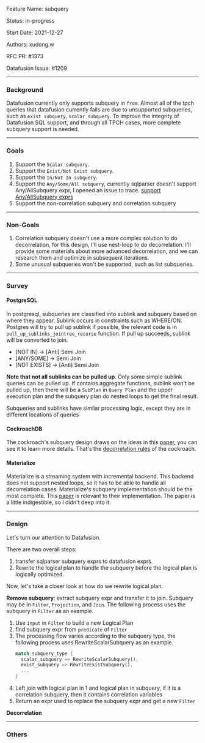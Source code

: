 <!---
  Licensed to the Apache Software Foundation (ASF) under one
  or more contributor license agreements.  See the NOTICE file
  distributed with this work for additional information
  regarding copyright ownership.  The ASF licenses this file
  to you under the Apache License, Version 2.0 (the
  "License"); you may not use this file except in compliance
  with the License.  You may obtain a copy of the License at
    http://www.apache.org/licenses/LICENSE-2.0
  Unless required by applicable law or agreed to in writing,
  software distributed under the License is distributed on an
  "AS IS" BASIS, WITHOUT WARRANTIES OR CONDITIONS OF ANY
  KIND, either express or implied.  See the License for the
  specific language governing permissions and limitations
  under the License.
-->

Feature Name: subquery

Status: in-progress

Start Date: 2021-12-27

Authors: xudong.w

RFC PR: #1373

Datafusion Issue: #1209

---

### Background
Datafusion currently only supports subquery in `from`.
Almost all of the tpch queries that datafusion currently fails are due to unsupported subqueries, such as `exist subquery`, `scalar subquery`.
To improve the integrity of Datafusion SQL support, and through all TPCH cases, more complete subquery support is needed.

---

### Goals
1. Support the `Scalar subquery`.
2. Support the `Exist/Not Exist subquery`.
3. Support the `In/Not In subquery`.
4. Support the `Any/Some/All subquery`, currently sqlparser doesn't support Any/AllSubquery expr, I opened an issue to trace. [support Any/AllSubquery exprs](https://github.com/sqlparser-rs/sqlparser-rs/issues/394)
5. Support the non-correlation subquery and correlation subquery

---

### Non-Goals
1. Correlation subquery doesn't use a more complex solution to do decorrelation, for this design, I'll use nest-loop to do decorrelation.
I'll provide some materials about more advanced decorrelation, and we can research them and optimize in subsequent iterations.
2. Some unusual subqueries won't be supported, such as list subqueries.
---

### Survey

#### PostgreSQL
In postgresql, subqueries are classified into sublink and subquery based on where they appear. Sublink occurs in constraints such as WHERE/ON.
Postgres will try to pull up sublink if possible, the relevant code is in `pull_up_sublinks_jointree_recurse` function. If pull up succeeds, sublink will be converted to join.
- [NOT IN] -> [Anti] Semi Join
- [ANY/SOME] -> Semi Join
- [NOT EXISTS] -> [Anti] Semi Join

**Note that not all sublinks can be pulled up**. Only some simple sublink queries can be pulled up. If contains aggregate functions, sublink won't be pulled up, then there will be a `SubPlan` in `Query Plan` and the upper execution plan and the subquery plan do nested loops to get the final result.

Subqueries and sublinks have similar processing logic, except they are in different locations of queries


#### CockroachDB
The cockroach's subquery design draws on the ideas in this [paper](https://dl.acm.org/doi/10.1145/1247480.1247598), you can see it to learn more details.
That's the [decorrelation rules](https://github.com/cockroachdb/cockroach/blob/master/pkg/sql/opt/norm/rules/decorrelate.opt) of the cockroach.

#### Materialize
Materialize is a streaming system with incremental backend. This backend does not support nested loops, so it has to be able to handle all decorrelation cases. 
Materialize's subquery implementation should be the most complete. This [paper](https://cs.emis.de/LNI/Proceedings/Proceedings241/383.pdf) is relevant to their implementation. The paper is a little indigestible, so I didn't deep into it.

---

### Design
Let's turn our attention to Datafusion.

There are two overall steps:
1. transfer sqlparser subquery exprs to datafusion exprs.
2. Rewrite the logical plan to handle the subquery before the logical plan is logically optimized.

Now, let's take a closer look at how do we rewrite logical plan.

**Remove subquery**: extract subquery expr and transfer it to join. Subquery may be in `Filter`, `Projection`, and `Join`. The following process uses the subquery in `Filter` as an example.
1. Use `input` in `Filter` to build a new Logical Plan
2. find subquery expr from `predicate` of `Filter`
3. The processing flow varies according to the subquery type, the following process uses RewriteScalarSubquery as an example.
   ```rust
   match subquery_type {
     scalar_subquery => RewriteScalarSubquery(),
     exist_subquery => RewriteExistSubquery(),
     ...
   }
   ```
4. Left join with logical plan in 1 and logical plan in subquery, if it is a correlation subquery, then it contains correlation variables
5. Return an expr used to replace the subquery expr and get a new `Filter`


**Decorrelation**



---

### Others